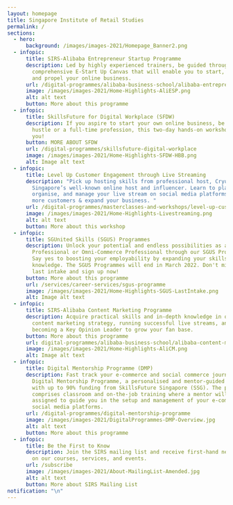 ```yaml
---
layout: homepage
title: Singapore Institute of Retail Studies
permalink: /
sections:
  - hero:
      background: /images/images-2021/Homepage_Banner2.png
  - infopic:
      title: SIRS-Alibaba Entrepreneur Startup Programme
      description: Led by highly experienced trainers, be guided through a
        comprehensive E-Start Up Canvas that will enable you to start, develop
        and propel your online business.
      url: /digital-programmes/alibaba-business-school/alibaba-entrepreneur-startup-programme
      image: /images/images-2021/Home-Highlights-AliESP.png
      alt: alt text
      button: More about this programme
  - infopic:
      title: SkillsFuture for Digital Workplace (SFDW)
      description: If you aspire to start your own online business, be it a side
        hustle or a full-time profession, this two-day hands-on workshop is for
        you!
      button: MORE ABOUT SFDW
      url: /digital-programmes/skillsfuture-digital-workplace
      image: /images/images-2021/Home-Highlights-SFDW-HBB.png
      alt: Image alt text
  - infopic:
      title: Level Up Customer Engagement through Live Streaming
      description: "Pick up hosting skills from professional host, Cryus Talks, one of
        Singapore’s well-known online host and influencer. Learn to plan,
        organise, and manage your live stream on social media platforms to gain
        more customers & expand your business. "
      url: /digital-programmes/masterclasses-and-workshops/level-up-customer-engagement-through-live-streaming
      image: /images/images-2021/Home-Highlights-Livestreaming.png
      alt: alt text
      button: More about this workshop
  - infopic:
      title: SGUnited Skills (SGUS) Programmes
      description: Unlock your potential and endless possibilities as an E-Commerce
        Professional or Omni-Commerce Professional through our SGUS Programmes!
        Say yes to boosting your employability by expanding your skills and
        knowledge. The SGUS Programmes will end in March 2022. Don't miss the
        last intake and sign up now!
      button: More about this programme
      url: /services/career-services/sgus-programme
      image: /images/images-2021/Home-Highlights-SGUS-LastIntake.png
      alt: Image alt text
  - infopic:
      title: SIRS-Alibaba Content Marketing Programme
      description: Acquire practical skills and in-depth knowledge in optimising your
        content marketing strategy, running successful live streams, and
        becoming a Key Opinion Leader to grow your fan base.
      button: More about this programme
      url: digital-programmes/alibaba-business-school/alibaba-content-marketing-programme
      image: /images/images-2021/Home-Highlights-AliCM.png
      alt: Image alt text
  - infopic:
      title: Digital Mentorship Programme (DMP)
      description: Fast track your e-commerce and social commerce journey with SIRS'
        Digital Mentorship Programme, a personalised and mentor-guided programme
        with up to 90% funding from SkillsFuture Singapore (SSG). The programme
        comprises classroom and on-the-job training where a mentor will be
        assigned to guide you in the setup and management of your e-commerce and
        social media platforms.
      url: /digital-programmes/digital-mentorship-programme
      image: /images/images-2021/DigitalProgrammes-DMP-Overview.jpg
      alt: alt text
      button: More about this programme
  - infopic:
      title: Be the First to Know
      description: Join the SIRS mailing list and receive first-hand news and updates
        on our courses, services, and events.
      url: /subscribe
      image: /images/images-2021/About-MailingList-Amended.jpg
      alt: alt text
      button: More about SIRS Mailing List
notification: "\n"
---
```

